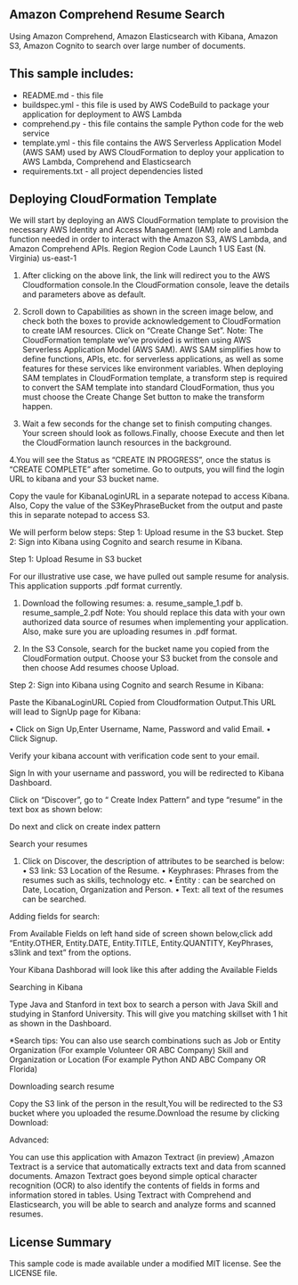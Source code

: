 ## Amazon Comprehend Resume Search

Using Amazon Comprehend, Amazon Elasticsearch with Kibana, Amazon S3, Amazon Cognito to search over large number of documents.


## This sample includes:

* README.md - this file
* buildspec.yml - this file is used by AWS CodeBuild to package your
  application for deployment to AWS Lambda
* comprehend.py - this file contains the sample Python code for the web service
* template.yml - this file contains the AWS Serverless Application Model (AWS SAM) used
  by AWS CloudFormation to deploy your application to AWS Lambda, Comprehend and Elasticsearch
* requirements.txt - all project dependencies listed

## Deploying CloudFormation Template

We will start by deploying an AWS CloudFormation template to provision the necessary AWS Identity and Access Management (IAM) role and Lambda function needed in order to interact with the Amazon S3, AWS Lambda, and Amazon Comprehend APIs.
	Region	Region Code	Launch
1	US East 
(N. Virginia)	us-east-1	  


1.	After clicking on the above link, the link will redirect you to the AWS Cloudformation console.In the CloudFormation console, leave the details and parameters above as default.
2.	Scroll down to Capabilities  as shown in the screen image below, and check both the boxes to provide acknowledgement to CloudFormation to create IAM resources. Click on “Create Change Set”.
Note: The CloudFormation template we’ve provided is written using AWS Serverless Application Model (AWS SAM). AWS SAM simplifies how to define functions, APIs, etc. for serverless applications, as well as some features for these services like environment variables. When deploying SAM templates in CloudFormation template, a transform step is required to convert the SAM template into standard CloudFormation, thus you must choose the Create Change Set button to make the transform happen.



  3. Wait a few seconds for the change set to finish computing changes. Your screen should look as follows.Finally, choose Execute and then let the CloudFormation launch resources in the background.


4.You will see the Status as “CREATE IN PROGRESS”, once the status is “CREATE COMPLETE” after sometime. Go to outputs, you will find the login URL to kibana and your S3 bucket name.


Copy the vaule for KibanaLoginURL in a separate notepad to access Kibana.
Also, Copy the value of the S3KeyPhraseBucket from the output and paste this in separate notepad to access S3.

We will perform below steps:
Step 1: Upload resume in the S3 bucket.
Step 2: Sign into Kibana using Cognito and search resume in Kibana.

Step 1: Upload Resume in S3 bucket

For our illustrative use case, we have pulled out sample resume for analysis. This application supports .pdf format currently.
1.	Download the following  resumes:
a.	resume_sample_1.pdf
b.	resume_sample_2.pdf
Note:  You should replace this data with your own authorized data source of resumes when implementing your application. Also, make sure you are uploading resumes in .pdf format.

2. In the S3 Console, search for the bucket name you copied from the CloudFormation output. Choose your S3 bucket from the console and then choose Add resumes choose Upload.


 Step 2: Sign into Kibana using Cognito and search Resume in Kibana:

Paste the KibanaLoginURL Copied from Cloudformation Output.This URL will lead to SignUp page for Kibana:

•	Click on Sign Up,Enter Username, Name, Password and  valid Email. 
•	Click Signup.


Verify your kibana account with verification code sent to your email.


Sign In with your username and password, you will be redirected to Kibana Dashboard.

Click on “Discover”, go to “ Create Index Pattern” and type “resume” in the text box as shown below:


Do next and click on create index pattern


Search your resumes

1.	Click on Discover, the description of attributes to be searched is below:
•	S3 link:  S3 Location of the Resume.
•	Keyphrases: Phrases from the resumes such as skills, technology etc.
•	Entity : can be searched on Date, Location, Organization and Person.
•	Text: all text of the resumes can be searched.


Adding fields for search:

From Available Fields on left hand side of screen shown below,click add “Entity.OTHER, Entity.DATE, Entity.TITLE, Entity.QUANTITY, KeyPhrases, s3link and text” from the options.

Your Kibana Dashborad will look like this after adding the Available Fields


Searching in Kibana

Type Java and Stanford in text box to search a person with Java Skill and studying in Stanford University. This will give you matching skillset with 1 hit as shown in the Dashboard.


*Search tips: You can also use search combinations such as
Job or Entity Organization (For example Volunteer OR ABC Company)
Skill and Organization or Location (For example Python AND ABC Company OR Florida)


Downloading search resume

Copy the S3 link of the person in the result,You will be redirected to the S3 bucket where you uploaded the resume.Download the resume by clicking Download:




Advanced:

You can use this application with Amazon Textract (in preview) ,Amazon Textract is a service that automatically extracts text and data from scanned documents. Amazon Textract goes beyond simple optical character recognition (OCR) to also identify the contents of fields in forms and information stored in tables.
Using Textract with Comprehend and Elasticsearch, you will be able to search and analyze forms and scanned resumes.


## License Summary

This sample code is made available under a modified MIT license. See the LICENSE file.
